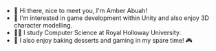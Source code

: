 - 👋 Hi there, nice to meet you, I'm Amber Abuah!
- 👀 I'm interested in game development within Unity and also enjoy 3D character modelling.
- 👩‍🎓 I study Computer Science at Royal Holloway University.
- 🍰 I also enjoy baking desserts and gaming in my spare time! 🎮

<!---
Amber-Abuah/Amber-Abuah is a ✨ special ✨ repository because its `README.md` (this file) appears on your GitHub profile.
You can click the Preview link to take a look at your changes.
--->
